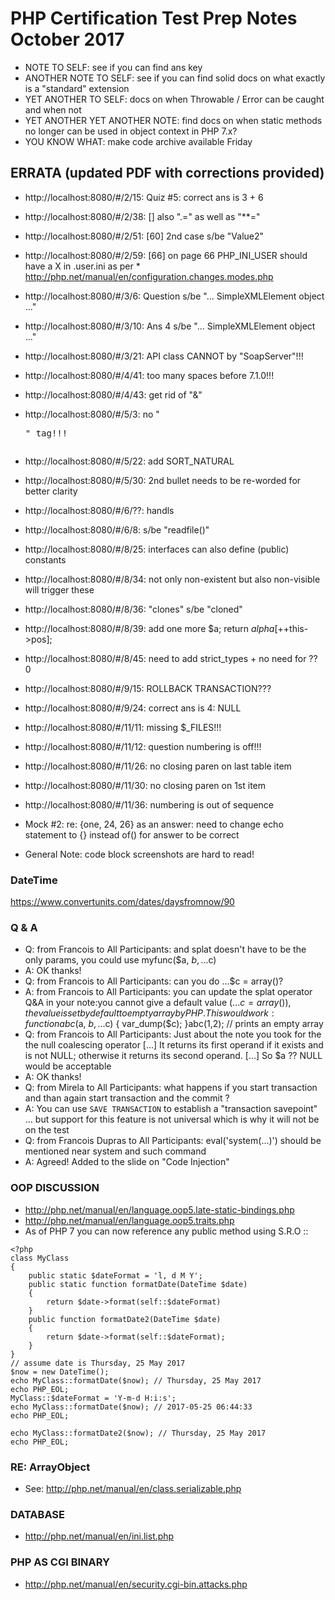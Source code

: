 # PHP Certification Test Prep Notes October 2017

* NOTE TO SELF: see if you can find ans key
* ANOTHER NOTE TO SELF: see if you can find solid docs on what exactly is a "standard" extension
* YET ANOTHER TO SELF: docs on when Throwable / Error can be caught and when not
* YET ANOTHER YET ANOTHER NOTE: find docs on when static methods no longer can be used in object context in PHP 7.x?
* YOU KNOW WHAT: make code archive available Friday

## ERRATA (updated PDF with corrections provided)
* http://localhost:8080/#/2/15: Quiz #5: correct ans is 3 + 6
* http://localhost:8080/#/2/38: [] also ".=" as well as "**="
* http://localhost:8080/#/2/51: [60] 2nd case s/be "Value2"
* http://localhost:8080/#/2/59: [66] on page 66 PHP_INI_USER should have a X in .user.ini as per * http://php.net/manual/en/configuration.changes.modes.php
* http://localhost:8080/#/3/6: Question s/be "... SimpleXMLElement object ..."
* http://localhost:8080/#/3/10: Ans 4 s/be "... SimpleXMLElement object ..."
* http://localhost:8080/#/3/21: API class CANNOT by "SoapServer"!!!
* http://localhost:8080/#/4/41: too many spaces before 7.1.0!!!
* http://localhost:8080/#/4/43: get rid of "&"
* http://localhost:8080/#/5/3: no "<pre>" tag!!!
* http://localhost:8080/#/5/22: add SORT_NATURAL
* http://localhost:8080/#/5/30: 2nd bullet needs to be re-worded for better clarity
* http://localhost:8080/#/6/??: handls
* http://localhost:8080/#/6/8: s/be "readfile()"
* http://localhost:8080/#/8/25: interfaces can also define (public) constants
* http://localhost:8080/#/8/34: not only non-existent but also non-visible will trigger these
* http://localhost:8080/#/8/36: "clones" s/be "cloned"
* http://localhost:8080/#/8/39: add one more $a; return $alpha[++$this->pos];
* http://localhost:8080/#/8/45: need to add strict_types + no need for ?? 0
* http://localhost:8080/#/9/15: ROLLBACK TRANSACTION???
* http://localhost:8080/#/9/24: correct ans is 4: NULL
* http://localhost:8080/#/11/11: missing $_FILES!!!
* http://localhost:8080/#/11/12: question numbering is off!!!
* http://localhost:8080/#/11/26: no closing paren on last table item
* http://localhost:8080/#/11/30: no closing paren on 1st item
* http://localhost:8080/#/11/36: numbering is out of sequence

* Mock #2: re: {one, 24, 26} as an answer: need to change echo statement to {} instead of() for answer to be correct
* General Note: code block screenshots are hard to read!

### DateTime
https://www.convertunits.com/dates/daysfromnow/90

### Q & A

* Q: from Francois to All Participants: and splat doesn't have to be the only params, you could use myfunc($a, $b, ...$c)
* A: OK thanks!
* Q: from Francois to All Participants: can you do ...$c = array()?
* A: from Francois to All Participants: you can update the splat operator Q&A in your note:you cannot give a default value (...$c = array()), the value is set by default to empty array by PHP. This would work:function abc($a, $b, ...$c) { var_dump($c); }abc(1,2); // prints an empty array
* Q: from Francois to All Participants: Just about the note you took for the the null coalescing operator [...] It returns its first operand if it exists and is not NULL; otherwise it returns its second operand. [...] So $a ?? NULL would be acceptable
* A: OK thanks!
* Q: from Mirela to All Participants: what happens if you start transaction and than again start transaction and the commit ?
* A: You can use `SAVE TRANSACTION` to establish a "transaction savepoint" ... but support for this feature is not universal which is why it will not be on the test
* Q: from Francois Dupras to All Participants: eval('system(...)') should be mentioned near system and such command
* A: Agreed! Added to the slide on "Code Injection"

### OOP DISCUSSION
* http://php.net/manual/en/language.oop5.late-static-bindings.php
* http://php.net/manual/en/language.oop5.traits.php
* As of PHP 7 you can now reference any public method using S.R.O ::
```
<?php
class MyClass
{
    public static $dateFormat = 'l, d M Y';
    public static function formatDate(DateTime $date)
    {
        return $date->format(self::$dateFormat)
    }
    public function formatDate2(DateTime $date)
    {
        return $date->format(self::$dateFormat);
    }
}
// assume date is Thursday, 25 May 2017
$now = new DateTime();
echo MyClass::formatDate($now); // Thursday, 25 May 2017
echo PHP_EOL;
MyClass::$dateFormat = 'Y-m-d H:i:s';
echo MyClass::formatDate($now); // 2017-05-25 06:44:33
echo PHP_EOL;

echo MyClass::formatDate2($now); // Thursday, 25 May 2017
echo PHP_EOL;
```

### RE: ArrayObject
* See: http://php.net/manual/en/class.serializable.php

### DATABASE
* http://php.net/manual/en/ini.list.php

### PHP AS CGI BINARY
* http://php.net/manual/en/security.cgi-bin.attacks.php
